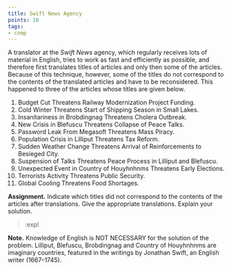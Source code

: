 ```yaml
---
title: Swift News Agency
points: 10
tags:
- comp
---
```


A translator at the *Swift News* agency, which regularly receives lots of material in English,
tries to work as fast and efficiently as possible, and therefore first translates titles of articles
and only then some of the articles. Because of this technique, however, some of the titles do
not correspond to the contents of the translated articles and have to be reconsidered. This
happened to three of the articles whose titles are given below. 

1. Budget Cut Threatens Railway
Modernization Project Funding.
2. Cold Winter Threatens Start of
Shipping Season in Small Lakes.
3. Insanitariness in Brobdingnag
Threatens Cholera Outbreak.
4. New Crisis in Blefuscu Threatens
Collapse of Peace Talks.
5. Password Leak From Megasoft
Threatens Mass Piracy.
6. Population Crisis in Lilliput
Threatens Tax Reform.
7. Sudden Weather Change Threatens
Arrival of Reinforcements to
Besieged City.
8. Suspension of Talks Threatens Peace
Process in Lilliput and Blefuscu.
9. Unexpected Event in Country of
Houyhnhnms Threatens Early
Elections.
10. Terrorists Activity Threatens Public
Security.
11. Global Cooling Threatens Food
Shortages.

**Assignment.** Indicate which titles did not correspond to the contents of the articles after
translations. Give the appropriate translations. Explain your solution. 

> :expl

**Note.** Knowledge of English is NOT NECESSARY for the solution of the problem. Lilliput,
Blefuscu, Brobdingnag and Country of Houyhnhnms are imaginary countries, featured in the
writings by Jonathan Swift, an English writer (1667–1745).